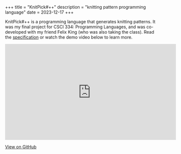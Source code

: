 +++
title = "KnitPick#++"
description = "knitting pattern programming language"
date = 2023-12-17
+++

KnitPick#++ is a programming language that generates knitting patterns. It was my final project for CSCI 334: Programming Languages, and was co-developed with my friend Felix King (who was also taking the class). Read the [specification](https://github.com/ladmeyer/knitpick/blob/main/docs/specification.pdf) or watch the demo video below to learn more.

<iframe width="560" height="315" src="https://www.youtube.com/embed/SvPLYw6Xx3I?si=1xBrrxK8BS0zEnxW" title="YouTube video player" frameborder="0" allow="accelerometer; autoplay; clipboard-write; encrypted-media; gyroscope; picture-in-picture; web-share" allowfullscreen></iframe>

[View on GitHub](https://github.com/ladmeyer/knitpick)